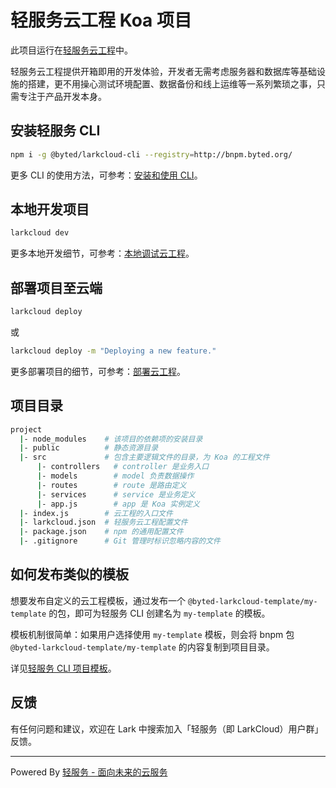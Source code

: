 # 轻服务云工程 Koa 项目

此项目运行在[轻服务云工程](https://larkcloud.bytedance.net/docs/cloud-project/quickstart.html)中。

轻服务云工程提供开箱即用的开发体验，开发者无需考虑服务器和数据库等基础设施的搭建，更不用操心测试环境配置、数据备份和线上运维等一系列繁琐之事，只需专注于产品开发本身。

## 安装轻服务 CLI

```sh
npm i -g @byted/larkcloud-cli --registry=http://bnpm.byted.org/
```

更多 CLI 的使用方法，可参考：[安装和使用 CLI](https://larkcloud.bytedance.net/docs/cloud-project/cli.html)。

## 本地开发项目

```sh
larkcloud dev
```

更多本地开发细节，可参考：[本地调试云工程](https://larkcloud.bytedance.net/docs/cloud-project/dev.html)。

## 部署项目至云端

```sh
larkcloud deploy
```

或

```sh
larkcloud deploy -m "Deploying a new feature."
```

更多部署项目的细节，可参考：[部署云工程](https://larkcloud.bytedance.net/docs/cloud-project/deploy.html)。

## 项目目录

```sh
project
  |- node_modules    # 该项目的依赖项的安装目录
  |- public          # 静态资源目录
  |- src             # 包含主要逻辑文件的目录，为 Koa 的工程文件
      |- controllers   # controller 是业务入口
      |- models        # model 负责数据操作
      |- routes        # route 是路由定义
      |- services      # service 是业务定义
      |- app.js        # app 是 Koa 实例定义
  |- index.js        # 云工程的入口文件
  |- larkcloud.json  # 轻服务云工程配置文件
  |- package.json    # npm 的通用配置文件
  |- .gitignore      # Git 管理时标识忽略内容的文件
```
## 如何发布类似的模板
想要发布自定义的云工程模板，通过发布一个 `@byted-larkcloud-template/my-template` 的包，即可为轻服务 CLI 创建名为 `my-template` 的模板。

模板机制很简单：如果用户选择使用 `my-template` 模板，则会将 bnpm 包 `@byted-larkcloud-template/my-template` 的内容复制到项目目录。

详见[轻服务 CLI 项目模板](https://larkcloud.bytedance.net/docs/cloud-project/cli-template.html)。

## 反馈

有任何问题和建议，欢迎在 Lark 中搜索加入「轻服务（即 LarkCloud）用户群」反馈。

---
Powered By [轻服务 - 面向未来的云服务](https://larkcloud.com)

